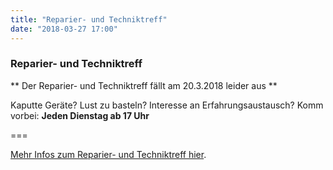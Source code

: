 ```yaml
---
title: "Reparier- und Techniktreff"
date: "2018-03-27 17:00"
---
```


### Reparier- und Techniktreff
** Der Reparier- und Techniktreff fällt am 20.3.2018 leider aus **

Kaputte Geräte? Lust zu basteln? Interesse an Erfahrungsaustausch?
Komm vorbei: **Jeden Dienstag ab 17 Uhr**

===

[Mehr Infos zum Reparier- und Techniktreff hier](../../about/repaircafe).
